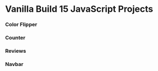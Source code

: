 # Vanilla Build 15 JavaScript Projects 

### Color Flipper


### Counter


### Reviews


### Navbar
